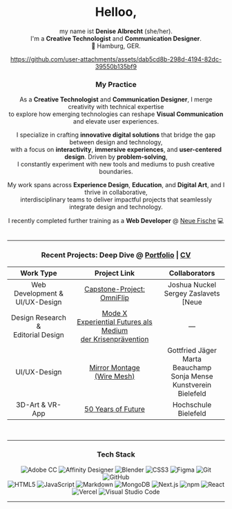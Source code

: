 <div align="center">
  
# Helloo,

my name ist **Denise Albrecht** (she/her). <br>
I'm a **Creative Technologist** and **Communication Designer**. <br>
:round_pushpin: Hamburg, GER. <br>

https://github.com/user-attachments/assets/dab5cd8b-298d-4194-82dc-39550b135bf9

### My Practice

As a **Creative Technologist** and **Communication Designer**, I merge creativity with technical expertise <br>
to explore how emerging technologies can reshape **Visual Communication** and elevate user experiences.

I specialize in crafting **innovative digital solutions** that bridge the gap between design and technology, <br>
with a focus on **interactivity**, **immersive experiences**, and **user-centered design**. Driven by **problem-solving**, <br>
I constantly experiment with new tools and mediums to push creative boundaries.

My work spans across **Experience Design**, **Education**, and **Digital Art**, and I thrive in collaborative, <br>
interdisciplinary teams to deliver impactful projects that seamlessly integrate design and technology. 

I recently completed further training as a **Web Developer** @ [Neue Fische](https://www.neuefische.de/bootcamp/web-development) 💻 <br><br>

---

### Recent Projects: **Deep Dive** @ [Portfolio](https://www.denise-albrecht.de) | [CV](https://www.denise-albrecht.de/about) 

| Work Type                               | Project Link                                                                                                   | Collaborators                                          |
| :-------------------------------------: | :------------------------------------------------------------------------------------------------------------: | :---------------------------------------------: |
| Web Development & <br> UI/UX-Design          | [Capstone-Project: <br> OmniFlip](https://github.com/denoerss/capstone-project_omni-flip)                                                | Joshua Nuckel <br> Sergey Zaslavets <br> [Neue              |
| Design Research & <br> Editorial Design | [Mode X<br> Experiential Futures als Medium <br> der Krisenprävention](https://www.denise-albrecht.de/mode-x) | ––                                              |
| UI/UX-Design                            | [Mirror Montage <br> (Wire Mesh)](https://www.denise-albrecht.de/mirror-montage-wire-mesh)                     | Gottfried Jäger <br> Marta Beauchamp <br> Sonja Mense <br> Kunstverein Bielefeld  |
| 3D-Art & VR-App                         | [50 Years of Future](https://www.denise-albrecht.de/50-years-of-future)                                      |  Hochschule Bielefeld                         |

<br>

---

### Tech Stack
![Adobe CC](https://img.shields.io/badge/adobe-%23FF0000.svg?style=for-the-badge&logo=adobe&logoColor=white)
![Affinity Designer](https://img.shields.io/badge/affinity%20desginer-%231B72BE.svg?style=for-the-badge&logo=affinity-designer&logoColor=white)
![Blender](https://img.shields.io/badge/blender-%23F5792A.svg?style=for-the-badge&logo=blender&logoColor=white)
![CSS3](https://img.shields.io/badge/css3-%231572B6.svg?style=for-the-badge&logo=css3&logoColor=white)
![Figma](https://img.shields.io/badge/figma-%23F24E1E.svg?style=for-the-badge&logo=figma&logoColor=white)
![Git](https://img.shields.io/badge/Git-F05032.svg?style=for-the-badge&logo=Git&logoColor=white)
![GitHub](https://img.shields.io/badge/GitHub-181717.svg?style=for-the-badge&logo=GitHub&logoColor=white) <br>
![HTML5](https://img.shields.io/badge/html5-%23E34F26.svg?style=for-the-badge&logo=html5&logoColor=white)
![JavaScript](https://img.shields.io/badge/javascript-%23323330.svg?style=for-the-badge&logo=javascript&logoColor=%23F7DF1E)
![Markdown](https://img.shields.io/badge/Markdown-000000.svg?style=for-the-badge&logo=Markdown&logoColor=white)
![MongoDB](https://img.shields.io/badge/MongoDB-47A248.svg?style=for-the-badge&logo=MongoDB&logoColor=white)
![Next.js](https://img.shields.io/badge/Next.js-000000.svg?style=for-the-badge&logo=nextdotjs&logoColor=white)
![npm](https://img.shields.io/badge/npm-CB3837.svg?style=for-the-badge&logo=npm&logoColor=white) 
![React](https://img.shields.io/badge/React-61DAFB.svg?style=for-the-badge&logo=React&logoColor=black)<br>
![Vercel](https://img.shields.io/badge/Vercel-000000.svg?style=for-the-badge&logo=Vercel&logoColor=white)
![Visual Studio Code]( 	https://img.shields.io/badge/Visual_Studio_Code-0078D4?style=for-the-badge&logo=visual%20studio%20code&logoColor=white)
<br>

---
</div>
